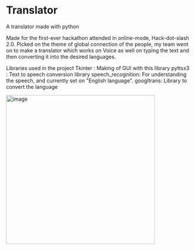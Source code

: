 # Translator
A translator made with python

Made for the first-ever hackathon attended in online-mode, Hack-dot-slash 2.0. Picked on the theme of global connection of the people, my team went on to make a translator which works on Voice as well
on typing the text and then converting it into the desired languages.

Libraries used in the project
Tkinter : Making of GUI with this library
pyttsx3 : Text to speech conversion library
speech_recognition: For understanding the speech, and currently set on "English language".
googltrans: Library to convert the language 


<img width="405" alt="image" src="https://user-images.githubusercontent.com/96490105/226000508-7aa9c94d-1d2a-45cb-b0de-4c90f20134d8.png">
